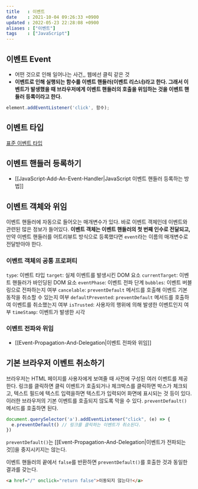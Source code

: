 ```yaml
---
title   : 이벤트
date    : 2021-10-04 09:26:33 +0900
updated : 2022-05-23 22:28:08 +0900
aliases : ["이벤트"] 
tags    : ["JavaScript"]
---
```

## 이벤트 Event 
- 어떤 것으로 인해 일어나는 사건,, 웹에선 클릭 같은 것 
- **이벤트로 인해 실행되는 함수를 이벤트 핸들러(이벤트 리스너)라고 한다. 그래서 이벤트가 발생했을 때 브라우저에게 이벤트 핸들러의 호출을 위임하는 것을 이벤트 핸들러 등록이라고 한다.** 
```javascript
element.addEventListener('click', 함수);
```

## 이벤트 타입
[표준 이벤트 타입](https://developer.mozilla.org/ko/docs/Web/Events#%EA%B0%80%EC%9E%A5_%EC%9D%BC%EB%B0%98%EC%A0%81%EC%9D%B8_%EC%B9%B4%ED%85%8C%EA%B3%A0%EB%A6%AC)  

## 이벤트 핸들러 등록하기  
- [[JavaScript-Add-An-Event-Handler|JavaScript 이벤트 핸들러 등록하는 방법]]

## 이벤트 객체와 위임 
이벤트 핸들러에 자동으로 들어오는 매개변수가 있다. 바로 이벤트 객체인데 이벤트와 관련된 많은 정보가 들어있다. **이벤트 객체는 이벤트 핸들러의 첫 번째 인수로 전달되고,** 만약 이벤트 핸들러를 어트리뷰트 방식으로 등록했다면 `event`라는 이름의 매개변수로 전달받아야 한다.

### 이벤트 객체의 공통 프로퍼티
`type`: 이벤트 타입
`target`: 실제 이벤트를 발생시킨 DOM 요소
`currentTarget`: 이벤트 핸들러가 바인딩된 DOM 요소
`eventPhase`: 이벤트 전파 단계 
`bubbles`: 이벤트 버블링으로 전파하는지 여부
`cancelable`: `preventDefault` 메서드를 호출해 이벤트 기본 동작을 취소할 수 있는지 여부 
 `defaultPrevented`: `preventDefault` 메서드를 호출하여 이벤트를 취소했는지 여부
 `isTrusted`: 사용자의 행위에 의해 발생한 이벤트인지 여부 
  `timeStamp`: 이벤트가 발생한 시각 
	
### 이벤트 전파와 위임 
- [[Event-Propagation-And-Delegation|이벤트 전파와 위임]]

## 기본 브라우저 이벤트 취소하기
브라우저는 HTML 페이지를 사용자에게 보여줄 때 사전에 구성된 여러 이벤트를 제공한다. 링크를 클릭하면 클릭 이벤트가 호출되거나 체크박스를 클릭하면 박스가 체크되고, 텍스트 필드에 텍스트 입력을하면 텍스트가 입력되어 화면에 표시되는 것 등이 있다. 이러한 브라우저의 기본 이벤트를 호출되지 않도록 막을 수 있다. `preventDefault()` 메서드를 호출하면 된다.

```javascript
document.querySelector('a').addEventListener("click", (e) => {
  e.preventDefault() // 링크를 클릭하는 이벤트가 취소된다.
})
```

`preventDefault()`는 [[Event-Propagation-And-Delegation|이벤트가 전파되는 것]]을 중지시키지는 않는다.  

이벤트 핸들러의 끝에서 `false`를 반환하면 `preventDefault()`를 호출한 것과 동일한 결과를 갖는다.
```html
<a href="/" onclick="return false">이동되지 않는다!</a>
```

